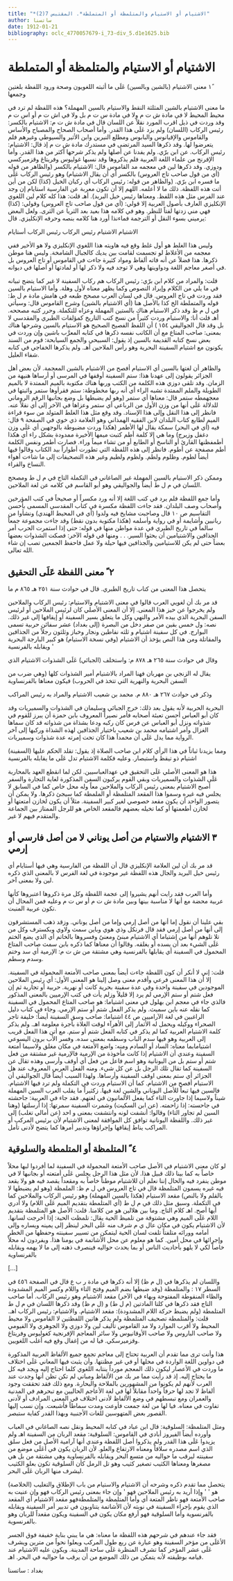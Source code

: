 ```yaml
---
title: "*الاشتيام أو الاستيام والمتلمظة أو المتملطة*. المقتبس 7(2)"
author: ساتسنا
date: 1912-01-21
bibliography: oclc_4770057679-i_73-div_5.d1e1625.bib
---
```




#  الاشتيام أو الاستيام   والمتلمظة أو المتملطة 


 ١ً معنى الاشتيام (بالشين وبالسين) عَلَى ما أثبته اللغويون وصحة ورود اللفظة   بلغتين وجمعها 

 ما معنى الاشتيام بالشين المثلثة النقط والاستيام بالسين المهملة؟ هذه اللفظة لم ترد في محيط المحيط لا في مادة ش ت م ولا في مادة س ت م بل ولا في اش ت م أو اس ت م وقد وردت في ذيل اقرب المورد نقلاً عن اللسان قال في مادة ش ت م: الاشتيام بالكسر: رئيس الركاب (اللسان) ولم يزد عَلَى هذا القدر. وأما أصحاب الصحاح والمصباح والأساس والقاموس والإقيانوس والبابوس ومطلع النيرين وابن الأثير والسيوطي وغيرهم فلم يتعرضوا لها. وقد ذكرها السيد المرتضى في مستدرك مادة ش ت م إذ قال: الاشتيام: رئيس الركاب. عن ابن برّي. ولم يفدنا عن أصلها ولم يذكر شرحها أكثر من هذا القدر. وأما الإفرنج من علماء اللغة العربية فلم يذكروها وقد نسبها غوليوس وفريتاغ وقزميركسي ودوزي. وقد ذكرها لين في معجمه مد القاموس قال: الاشتيام بالكسر (والظاهر   من قوله (أي من قول صاحب تاج العروس) بالكسر أي أن يقال الاشتيام) وهو رئيس الركاب عَلَى ما فسره ابن برّي. (والظاهر من قوله: رئيس الركاب أي ركبان الخيل (كذا) لكن من أين أتت هذه اللفظة. ذلك ما لا أعلمه. اللهم إلا أن تكون معربة عن الفارسية استايام إن وجد عند الفرس مثل هذه اللفظ. ومعناها رئيس خيل البريد). أهـ قلت: هذا كله كلام لين اللغوي الإنكليزي العارف بأصول العربية إلا قولي: (أي من قول صاحب تاج العروس) وقولي: (كذا) فهي مني زدتها لفتاً للنظر. وهو في كلامه هذا بعيد بعد الثريا عن الثرى. ولعل البعض يرميني بسوء النقل أو الترجمة فماءنذا أورد هنا كلامه بنصه وحرفه الإنكليزي. قال: 

 الاشتيام الاشتيام رئيس الركاب رئيس الركاب أستايام 

 وليس هذا الغلط هو أول غلط وقع فيه هاويته هذا اللغوي الإنكليزي ولا هو الأخير ففي   معجمه من الأغلاط لو تجسمت لقامت بين يديك كالجبال الشامخة. وليس هنا موطن ذكرها. هذا فضلاً عن أنه فاته ألفاظ ومواد كثيرة جاءت في القاموس أو تاج العروس بل في أصغر معاجم اللغة ودواوينها وهي لا توجد فيه ولا ذكر لها أو لمادتها أو أصلها في ديوانه. 

 قلت: والمراد من كلام ابن برّي: رئيس الركاب هم ركاب السفينة لا غير كما يتضح تبيانه في ما يلي من الكلام وإيراد النصوص وكما يظهر معناه لأول وهلة. وأما الاستيام بالسين فقد وردت في تاج العروس. قال في لسان العرب مصحح طبعه في هامش مادة م ل ط: قوله والمتملطة الخ كذا بالأصل هنا (أي الاشتيام بالشين) وشرح القاموس قال: وسيأتي في ل م ظ وقد ذكر الاستيام هناك بالستين المهملة وعزاه للتكملة. وحرر كتبه مصححه. أهـ قلت أنا: والاستيام وردت كثيراً من نسخ كتب التاريخ كمؤلفات الطبري والمقدسي لا بل وقد قال الجواليقي  ١٥٤  ) أن اللفظ الفصيح الصحيح هو الاستيام بالسين وشرحها   هناك بمعنى: صاحب المتاع مع أن الكاتب نفسه ذكرها في كتابه المعرَّب باشين وإن وردت في بعض نسخ كتابه القديمة بالسين إذ يقول: السبيحي والجمع السيابحة: قوم من السند يكونون مع اشتيام السفينة البحرية وهو رأس الملاحين أهـ. ولم يذكرها الخفاجي في كتابه شفاء العليل. 

 والظاهر أن لغتها بالسين أي الاستيام أفصح من الاشتيام بالشين المعجمة. لأن بعض أهل الجزائر يقولون إلى عهدنا هذا: ستم السفينة أوقفها في المرسى أو أرساها هنيهة من الزمان. وقد تلقى دوزي هذه الكلمة من الكتب ورىها هناك مكتوبة بالميم الممتدة لا بالميم الطويلة والملم الممتدة تشبه الراء أي أنه رىها مخطوطة: ستم فقرأوها ستمر واثبتها في معجهمطه ستمر قال: معناها أي ستمر (وهو لم يضبطها بل وضع بجانبها الرقم الروماني للدلالة عَلَى أنها من وزن الأول من الرباعي أي ستمر وعزاها في الآخر إلى أي نقلاً عنه. فانظر إلى هذا النقل وإلى هذا الإسناد. وقد وقع مثل هذا الغلط المتولد من سوء قراءة الميم لطابع كتاب البلدان لابن الفقيه الهمذاني وهو العلامة ذي خوي في الصفحة  ٩  قال: فيه (أي في البحر) سمكة يقال لها الأطمر (هكذا وردت مضبوطة بالوجهين أي عَلَى وزن دغفل وزيرج) وما هي إلا كلمة أطم كتبت ميمها الأخيرة ممدودة   بشكل راء أي هكذا أطمفظنها القارئ أو الناسخ أو الطابع أو من تشاء ميماً وراء. فصارت أطمر ونفس الكلمة أطم مصفحة عن أطوم. فانظر إلى هذه اللفظة التي تطورت أطواراً بيد الكتاب وقالوا فيها أيضاً لطوم. وظلوم ولطم. ولظوم ولطيم وغير هذه التصحيفات إلى ما شاءت أهواء النساخ والقراء. 

 وممكن ذكر الاستيام بالسين المهملة غير الصاغاني في التكملة التاج في م ل ط ومصحح اللسان في م ل ط أيضاً والجواليقي وهو أبو القاسم في كلامه عن لغة الملاحين. 

 وأما جمع اللفظة فلم يرد في كتب اللغة إلا أنه ورد مكسراً أو صحيحاً في كتب المؤرخين وأصحاب وصف البلدان. فقد جاءت اللفظة مكسرة في كتاب المقدسي المسمى بأحسن التقاسيم ص  ١٠  قال وصاحبت مشايخ فيه ولدوا (أي في المحيط الهندي) ونشأوا من ربانيين وأشايمة أو في رواية وأسلمه (هكذا مكتوبة بدون نقط) وقد جاءت مجموعة جمعاً سالماً في تاريخ الطبري في عدة مواطن منها في قوله: حتى إذا استمرت الحرب أمر الجذافين والاشتيامين أن يحثوا السير. . . ومنها في قوله الآخر: فصكت   الشذوات بعضها بعضاً حتى لم يكن للاستيامين والجذافين فيها حيلة ولا عمل فاحفظ الجمعين تصب إن شاء الله تعالى. 


##  ٢  ً معنى اللفظة عَلَى التحقيق 


 يتحصل هذا المعنى من كتاب تاريخ الطبري. قال في حوادث سنة  ٢٥١  هـ  ٨٦٥  م ما 

 قد مر بك أن لغويي العرب قالوا في معنى الاشتيام والاستيام: رئيس الركاب والملاحين ولم يخرجوا عن حيز هذا المعنى. إلا أن المعنى الأصلي كان لرئيس الملاحين أو لرئيس السفن البحرية الذي بيده الأمر والنهي وكل ما يتعلق بسير السفينة أو إيقافها إلى غير ذلك. نصه: ول  خمس  بقين من صفر دخل من البصرة (إلى بغداد)  عشر  سفائن حربية تسمى البوارج. في كل سفينة اشتيام و  ثلثه  نفاطين ونجار وخباز وثلثون رجلاً من الجذافين والمقاتلة ومن هذا النص يؤخذ أن الاشتيام (وفي نسخة الاستيام) هو كبير البارجة البحرية ويقابله بالفرنسية ' 

 وقال في حوادث سنة  ٢٦٥  هـ   ٨٧٨  م: واستخلف (الجبائي) عَلَى الشذوات الاشتيام الذي  

 يقال له الزنجي بن مهربان فهنا المراد بالاشتيام أمير الشذوات كلها (وهي ضرب من   السفن البحرية والنهرية التي تتخذ في الحروب) فيكون معناها بالفرنساوية 

 وذكر في حوادث  ٢٦٧  هـ   ٨٨٠  م. محمد بن شعيب الاشتيام والمراد به رئيس المراكب  

 البحرية الحربية لأنه يقول بعد ذلك: خرج الجبائي وسليمان في الشذوات والسميريات وقد كان أبو العباس أحسن تعبئة أصحابه فأمر نصيراً المعروف بابن حمزة أن يبرز للقوم في شذواته ونزل أبو العباس عن فرس كان ركبه ودعا بشذاة من شذواته قد كان سماها الغزال وأمر اشتيامه محمد بن شعيب باختيار الجذافين لهذه الشذاة وركبها إلى آخر الرواية مما يدل عَلَى أن محمداً هذا كان تحت إمرته عدة شذوات وسميريات. 

 ومما يزيدنا ثباتاً في هذا الرأي كلام ابن صاحب الصلاة إذ يقول: تقلد الحكم عليها (السفينة) اشتيام ذو تيقظ واستبصار. وعليه فكلمة الاشتيام تدل عَلَى ما يقابله بالفرنسية 
 
 هذا هو المعنى الأصلي عَلَى التحقيق في عهدالعباسيين. لكن لما انقطع العهد بالمحاربة عَلَى الشذوات والسميريات وبقي القوم يركبون السفن المذكورة لغاية التجارة والسفر أصبح الاشتيام بمعنى رئيس الركاب والملاحين معاً وله محل خاص كما في السابق لا يجلس فيه غيره وسموا هذا المقعد المتلمظة أو الملمطة كما سيجئ ذكرها. ولا يمكن أن يتصور الواحد أن يكون مقعد خصوصي لغير كبير السفينة. مثلاً أن يكون لخازن أمتعتها أو لخازن أطعمتها أو كما تخيله بعضهم فالمقعد الخاص هو للرجل الممتاز بين الجماعة والمتقدم فيهم لا غير. 


##  ٣  الاشتيام والاستيام من أصل يوناني لا من أصل فارسي أو إرمي 


 قد مر بك أن لين العلامة الإنكليزي قال أن اللفظة من الفارسية وهي فيها أستايام أي رئيس خيل البريد والجال هذه اللفظة غير موجودة في لغة الفرس لا بالمعنى الذي ذكره لين ولا بمعنى آخر. 

 وأما العرب فقد رايت أنهم يشيروا إلى عجمة اللفظة وكل مرة ذكروها اعتبروها كأنها عربية محضة مع أنها لا مناسبة بينها وبين مادة ش ت م أو س ت م وعليه فمن المحال أن تكون عربية المنبت. 

 بقي علينا أن نقول إما أنها من أصل إرمي وإما من أصل يوناني. وزقد ذهب المستشرقون   إلى أنها من أصل إرمي فقد قال فرنكل وذي هوي وباين سمث ولاوي وبكسترف وكل من تلا تلوهم أنها من إشتياما أي الاشتيام مبنىً ومعنىً وفسروها بالخاتم أي الذي يضع الختم عَلَى الشيء بعد أن يسده أو يغلقه. وقالوا أن معناها كما ذكره بابن سمث صاحب المتاع المحمول في السفينة أي يقابلها بالفرنسية وهي مشتقة من ش ت م: الإرمية أي سد وختم وسدم وسطم. 

 قلت: إني لا أنكر أن كون اللفظة جاءت أيضاً بمعنى صاحب الأمتعة المحمولة في السفينة. إلا أن هذا المعنى فرعي وأقدم معنى وصل إلينا هو المعنى الأول: أي رئيس الملاحين الموجودين في سفينة واحدة وفي عدة سفينة بحرية كانت أو نهرية. حربية أو تجارية ثم إن فعل شتم أو ستم الإرمي لم يرد إلا قليلاً وزلم يأت في كتب الإرميين بالمعنى المذكور فالذي جاء في معجم ابن بهلول في معنى اشتياما: هو صاحب المتاع المحمول في السفينة كما نقله عنه باين سميث. ولم يذكر الفعل شتم أو ستم الإرمي. وجاء في   كتاب دليل الراغبين في لغة الآراميين ص  ٤٤  اشتياما: صاحب وسق السفينة أيضاً: خليفة تاجر الصحراء ووكيله ويحمل له الأثمار إلى الأهرآء لوقت الغلاة بأجرة معلومة اهـ. ولم يذكر كلمة الاشتيام العربية كما لم يذكر في كتابه الفعل شتم أو ستم. مع أتن هذا الفعل قريب إلى العربية وهو فيها سدم الباب وسطمه بمعنى سده. وفسر الأب برون اليسوعي اشتيامابما معناه: الساد أو السادم ومنه: واضع الأمتعة في مكان مغلق ولاسيما أمتعة السفينة وعندي أن الاشتيام إذا كانت مأخوذة من الإرمية فالإرمية غير مشتقة من فعل شتم أو ستم بل من اليونانية وهو اسم فاعل من فعل أي أوقف وأرسى وهذه تقال عن السفينة كما تقال تلك الرجل بل عن كل شيء. ومنه الفعل العربي المعروف عند هل الجزائر أي ستم بمعنى اوقف السفينة وأرساها. ولهذا السبب أيضاً قال الجواليقي أن الاستيام أفصح من الاشتيام. كما أن الاستيام وردت في التكملة ولم ترد فيها الاشتيام. فالسين فيها تبعاً للأصل اليوناني والشين لغة فيها. زكثيراً ما يقلب العرب السين المهملة شيناً ولاسيما إذا جاورت التاء كما يفعل الألمانيون في لغتهم. فقد جاء في العربية: جاحشته في جاحسته: إذا زاحمته. (عن ابن السكيت) وشمرت السفينة سمرتها: إذا أرسلتها (وهنا السين لم تجاور التاء) وقالوا: أنشفت لونه وانتشفت بمعنى و  احد  (عن أمالي تغلب) إلى غير ذلك. واللفظة اليونانية توافق   كل الموافقة لمعنى الاشتيام لأن برئيس المركب أو المراكب يناط إيقافها وإجراؤها وتدبير أمرها كما يتضح لأدنى تأمل. 


##  ٤  ً المتلمظة أو المتلمطة والسلوقية 


 لو كان معنى الاشتيام في الأصل صاحب الأمتعة المحمولة في السفينة لما أفردوا لبها محلاً خاصاً به كما بينا ذلك قبيل هذا. لأن مثل هذا الرجل يجلس عَلَى أمتعته أو بجانبها لا في موطن ينفرد فيه والحال إننا نعلم أن للاشتيام موطناً خاصاً به ومقعداً يقصد فيه هو ولا يقعد فيه غيره يسمون المتلمظة قال في تاج العروس في ل م ظ: الملمظة (وهو لم يضبطها لا بالقلم ولا بالنص) مقعد الاستيام (هكذا بالسين المهملة) وهو رئيس الركاب والملاحين كما في التكملة. وسبق مثل ذلك في م ل ط (أي المتلمطة بتقديم الميم عَلَى اللام) ولا أدري أيها أصح. اهـ كلام التاج. وما بين هلالين هو من كلامنا. قلت: الأصل هو المتلمظة بتقديم اللام عَلَى الميم وهي مشتوقة من تلميظ الحية يقال: تلمظت الحية: إذا أخرجت لسانها. لأن الاشتيام يكون في مكان عال  ي  م  شرف   منه عَلَى البحر لينظر إلى يمينه ويساره وإلى أمامه وورائه متلفتاً تلفت لسان الحية ليتمكن من تسيير سفينته وحفظها من الخطر وإجرائها في محل أمين. كما هو معلوم عن محل الأشاتمة في يومنا هذا. ويفردون له محلاً خاصاً لكي لا يلهو بأحاديث الناس أو بما يحدث حواليه فينصرف ذهنه إلى ما لا يهمه ويقابله بالفرنساوية 

 [...] 

 واللسان لم يذكرها في (ل م ظ) إلا أنه ذكرها في مادة ر ب ع قال في الصفحة  ٤٥٦  في السطر  ١٧  : والمتلمظة (وقد ضبطها بضم الميم وفتح التاء واللام وكسر الميم المشدودة والظاء المنقوطة المفتوحة وبهاء في الآخر) مقعد الاشتيام وهو رئيس الركاب. أما صاحب التاج فقد ذكرها في كلتا المادتين (م ل ط) و (ل م ظ) وقد ذكرها اللسان في م ل ط المتلمطة (ولم يضبط حركة اللام المشدودة): مقعد الاشتيام. والاشتيام: رئيس الركاب اهـ. قلت: والمتلمطة تصحيف المتلمظة ولم يذكر هاتين اللفظتين لا القاموس ولا محيط المحيط ولا أقرب الموارد ولا مد القاموس تأليف لين ولا دوزي ولا الجوهري ولا الفيومي ولا صاحب الباروس ولا صاحب الأوقانيوس ولا سائر المعاجم الإفرنجية كغوليوس وفريتاغ   وقزميرسكي. فيا له من إغفال وقع فيه أغلب اللغويين. 

 هذا وأنت ترى مما تقدم أن العربية تحتاج إلى معاجم تجمع جميع الألفاظ العربية المذكورة في دواوين اللغة الواردة في محلها أو في غير مظنتها. وأن يثبت فيها المعاني عَلَى اختلاف ما وردت في الأعصار ليكون ذلك المعجم مورداً ينتابه اللغوي كلما احتاج إليه ويجد فيه كل ما يحتاج إليه. إذ قد رأيت مما مر بك من الألفاظ ومباني لم تكن تظن أنها وجدت عند العرب لأنهم لم يكونوا من المشهورين بالملاحة والبحارة. ومع ذلك فقد تحققت وجود ألفاظ لا تجد لها حرفاً واحداً مقابلاً لها في لغة الأعاجم الحاليين مع تبحرهم في المدنية والعمران ومع تبسطهم في وضع الألفاظ لأدنى اختلاف في المعنى المرادف أو لأدنى تفاوت في معناه. فيا لها من لغة جمعت فأوعت ومدت سماطاً فأشبعت. وإن نسب إليها القصور بعض المتهوسين للغات الأجنبية وبهذا القدر كفاية ستبصر. 

 ومثل المتلمظة: السلوقية: قال ابن عباد في كتابه المحيط ونقل نصه الصاغاني في العباب وأورده أيضاً الفيروز أبادي في القاموس: السلوقية: مقعد الربان من السفينة اهـ ولم يزيدوا عَلَى هذا القدر ولم يذكروا أصل اللفظة وعندي أنها آرامية الأصل من فعل سلق الذي اسم مصدره سلاقاً ومعناه الارتفاع والعلو. لأن الربان يكون في أعَلَى موضع من سفينته ليرقب ما حواليه من متسع البحر ويقابله بالفرنساوية وهي مشتقة من بل هي مصغرها ومعناها الكثيب تصغير كثيب وهو تل الرمل كأن السلوقية تكون بعلو الكثيب ليشرف منها الربان عَلَى البحر. 

 (الخلاصة) يتحصل مما تقدم ذكره وشرحه أن الاشتيام والاستيام من باب الإطلاق والتغليب هو ' ' وإذا أريد به رئيس الملاحين فهو ' وإن جاء بمعنى رئيس الركاب فهو وإن عنيت به صاحب الأمتعة فهو ناظر المتعة أي وأما المتلمظة والمتلمطةفهو مقعد الاشتيام أي المقعد الذي يقوم بإجراء السفينة في نوبته لأن الأشاتمة يتناوبون في تدبير أمر السفينة ويقابله بالفرنسوية وأما السلوقية فهو أرفع مكان يكون في السفينة ويكون مقعداً للربان وهو بالفرنسوية. 

 فقد جاء عندهم في شرحهم هذه اللفظة ما معناه: هي ما يبني بناية خفيفة فوق الجسر الأعَلَى من مؤخر السفينة وهو عبارة عن ربع طول المركب ويعلوا نحواً من مترين   ويشرف عَلَى  عشر  المؤخر كما تشرف المنظرة عَلَى ساحة المدينة. ويكون عليه الاشتيام عند قيامه بوظيفته لأنه يتمكن من ذلك الموضع من أن يرقب ما حواليه في البحر. اهـ. 

 بغداد  :  ساتسنا 
